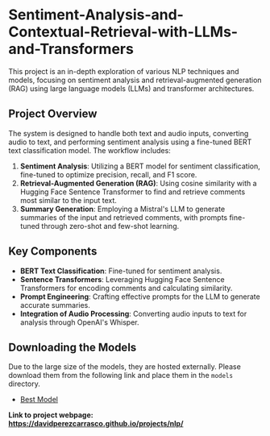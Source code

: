 # Sentiment-Analysis-and-Contextual-Retrieval-with-LLMs-and-Transformers

This project is an in-depth exploration of various NLP techniques and models, focusing on sentiment analysis and retrieval-augmented generation (RAG) using large language models (LLMs) and transformer architectures.

## Project Overview

The system is designed to handle both text and audio inputs, converting audio to text, and performing sentiment analysis using a fine-tuned BERT text classification model. The workflow includes:

1. **Sentiment Analysis**: Utilizing a BERT model for sentiment classification, fine-tuned to optimize precision, recall, and F1 score.
2. **Retrieval-Augmented Generation (RAG)**: Using cosine similarity with a Hugging Face Sentence Transformer to find and retrieve comments most similar to the input text.
3. **Summary Generation**: Employing a Mistral's LLM to generate summaries of the input and retrieved comments, with prompts fine-tuned through zero-shot and few-shot learning.

## Key Components

- **BERT Text Classification**: Fine-tuned for sentiment analysis.
- **Sentence Transformers**: Leveraging Hugging Face Sentence Transformers for encoding comments and calculating similarity.
- **Prompt Engineering**: Crafting effective prompts for the LLM to generate accurate summaries.
- **Integration of Audio Processing**: Converting audio inputs to text for analysis through OpenAI's Whisper.

## Downloading the Models

Due to the large size of the models, they are hosted externally. Please download them from the following link and place them in the `models` directory.

- [Best Model](https://drive.google.com/drive/folders/1VySk4CNoKCt5XY0axclpAg22EOz3C3Dl?usp=drive_link)

**Link to project webpage: https://davidperezcarrasco.github.io/projects/nlp/**

